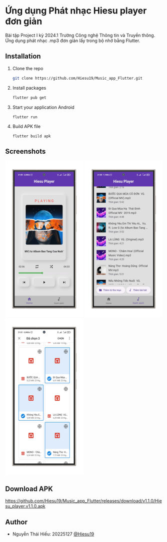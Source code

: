 
# Ứng dụng Phát nhạc Hiesu player đơn giản

Bài tập Project I kỳ 2024.1 Trường Công nghệ Thông tin và Truyền thông. Ứng dụng phát nhạc .mp3 đơn giản lấy trong bộ nhớ bằng Flutter.


## Installation

1. Clone the repo
   ```sh
   git clone https://github.com/Hiesu19/Music_app_Flutter.git
   ```
2. Install packages
   ```sh
   flutter pub get
   ```
3. Start your application Android
   ```
   flutter run
   ```
4. Build APK file
    ```
    flutter build apk
    ```
   
## Screenshots

<div>
  <img src="assets/screenshot/home.png" height = 500 width= 250 />
  <img src="assets/screenshot/list_music.png" height = 500 width= 250 />
  <img src="assets/screenshot/select_file.png" height = 500 width= 250 />
</div>

## Download APK

https://github.com/Hiesu19/Music_app_Flutter/releases/download/v1.1.0/Hiesu_player.v1.1.0.apk


## Author

- Nguyễn Thái Hiếu: 20225127 [@Hiesu19](https://github.com/Hiesu19)


